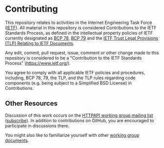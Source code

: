# Contributing

This repository relates to activities in the Internet Engineering Task Force
([IETF](https://www.ietf.org/)). All material in this repository is considered
Contributions to the IETF Standards Process, as defined in the intellectual
property policies of IETF currently designated as
[BCP 78](https://www.rfc-editor.org/info/bcp78),
[BCP 79](https://www.rfc-editor.org/info/bcp79) and the
[IETF Trust Legal Provisions (TLP) Relating to IETF Documents](http://trustee.ietf.org/trust-legal-provisions.html).

Any edit, commit, pull request, issue, comment or other change made to this
repository is considered to be a "Contribution to the IETF Standards Process"
(https://www.ietf.org/).

You agree to comply with all applicable IETF policies and procedures, including,
BCP 78, 79, the TLP, and the TLP rules regarding code components (e.g. being
subject to a Simplified BSD License) in Contributions.


## Other Resources

Discussion of this work occurs on the
[HTTPAPI working group mailing list](https://mailarchive.ietf.org/arch/browse/httpapi/)
([subscribe](https://www.ietf.org/mailman/listinfo/httpapi)).  In addition to
contributions on GitHub, you are encouraged to participate in discussions there.

You might also like to familiarize yourself with other
[working group documents](https://datatracker.ietf.org/wg/httpapi/documents/).
